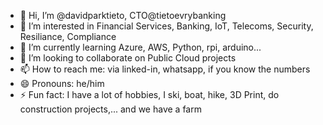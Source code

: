 - 👋 Hi, I’m @davidparktieto, CTO@tietoevrybanking
- 👀 I’m interested in Financial Services, Banking, IoT, Telecoms, Security, Resiliance, Compliance
- 🌱 I’m currently learning Azure, AWS, Python, rpi, arduino...
- 💞️ I’m looking to collaborate on Public Cloud projects
- 📫 How to reach me: via linked-in, whatsapp, if you know the numbers
- 😄 Pronouns: he/him
- ⚡ Fun fact: I have a lot of hobbies, I ski, boat, hike, 3D Print, do construction projects,... and we have a farm

<!---
davidparktieto/davidparktieto is a ✨ special ✨ repository because its `README.md` (this file) appears on your GitHub profile.
You can click the Preview link to take a look at your changes.
--->
